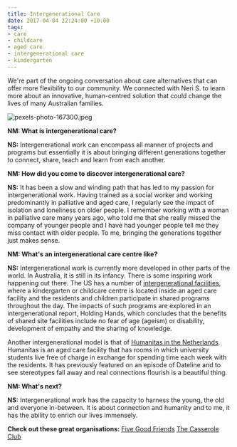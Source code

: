 ```yaml
---
title: Intergenerational Care
date: 2017-04-04 22:24:00 +10:00
tags:
- care
- childcare
- aged care
- intergenerational care
- kindergarten
---
```


We're part of the ongoing conversation about care alternatives that can offer more flexibility to our community. We connected with Neri S. to learn more about an innovative, human-centred solution that could change the lives of many Australian families.

![pexels-photo-167300.jpeg](/uploads/pexels-photo-167300.jpeg)


**NM: What is intergenerational care?**


**NS:** Intergenerational work can encompass all manner of projects and programs but essentially it is about bringing different generations together to connect, share, teach and learn from each another.


**NM: How did you come to discover intergenerational care?**


**NS:** It has been a slow and winding path that has led to my passion for intergenerational work. Having trained as a social worker and working predominantly in palliative and aged care, I regularly see the impact of isolation and loneliness on older people. I remember working with a woman in palliative care many years ago, who told me that she really missed the company of younger people and I have had younger people tell me they miss contact with older people. To me, bringing the generations together just makes sense.


**NM: What's an intergenerational care centre like?**


**NS:** Intergenerational work is currently more developed in other parts of the world. In Australia, it is still in its infancy. There is some inspiring work happening out there. The US has a number of [intergenerational facilities](https://www.youtube.com/watch?v=6K3H2VqQKcc), where a kindergarten or childcare centre is located inside an aged care facility and the residents and children participate in shared programs throughout the day. The impacts of such programs are explored in an intergenerational report, Holding Hands, which concludes that the benefits of shared site facilities include no fear of age (ageism) or disability, development of empathy and the sharing of knowledge.

Another intergenerational model is that of [Humanitas in the Netherlands](http://www.sbs.com.au/news/dateline/story/my-93-year-old-flatmate). Humanitas is an aged care facility that has rooms in which university students live free of charge in exchange for spending time each week with the residents. It has previously featured on an episode of Dateline and to see stereotypes fall away and real connections flourish is a beautiful thing.


**NM: What's next?**


**NS:** Intergenerational work has the capacity to harness the young, the old and everyone in-between. It is about connection and humanity and to me, it has the ability to enrich our lives immensely.


**Check out these great organisations:**
[Five Good Friends](https://www.fivegoodfriends.com.au/)
[The Casserole Club](https://www.casseroleclub.com)